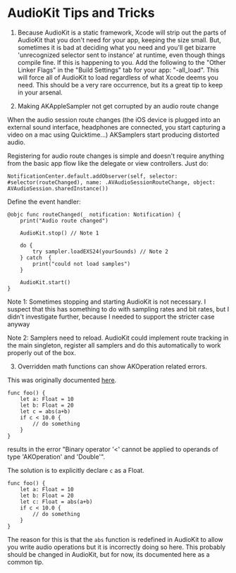 # AudioKit Tips and Tricks

1. Because AudioKit is a static framework, Xcode will strip out the parts of AudioKit that you don't need for your app, keeping the size small. But, sometimes it is bad at deciding what you need and you'll get bizarre 'unrecognized selector sent to instance' at runtime, even though things compile fine.  If this is happening to you.  Add the following to the  "Other Linker Flags" in the "Build Settings" tab for your app: "-all_load".  This will force all of AudioKit to load regardless of what Xcode deems you need. This should be a very rare occurrence, but its a great tip to keep in your arsenal.


2. Making AKAppleSampler not get corrupted by an audio route change 

When the audio session route changes (the iOS device is plugged into an external sound interface, headphones are connected, you start capturing a video on a mac using Quicktime...) AKSamplers start producing distorted audio.

Registering for audio route changes is simple and doesn't require anything from the basic app flow like the delegate or view controllers. Just do:

```
NotificationCenter.default.addObserver(self, selector: #selector(routeChanged), name: .AVAudioSessionRouteChange, object: AVAudioSession.sharedInstance())
```

Define the event handler:

```
@objc func routeChanged(_ notification: Notification) {
	print("Audio route changed")
	
	AudioKit.stop() // Note 1

	do {
		try sampler.loadEXS24(yourSounds) // Note 2
	} catch  {
		print("could not load samples")
	}

	AudioKit.start()
}
```

Note 1: Sometimes stopping and starting AudioKit is not necessary. I suspect that this has something to do with sampling rates and bit rates, but I didn't investigate further, because I needed to support the stricter case anyway

Note 2: Samplers need to reload. AudioKit could implement route tracking in the main singleton, register all samplers and do this automatically to work properly out of the box.

3. Overridden math functions can show AKOperation related errors.  

This was originally documented [here](https://github.com/AudioKit/AudioKit/issues/1152).

```
func foo() {
	let a: Float = 10
	let b: Float = 20
	let c = abs(a+b)
	if c < 10.0 {
        // do something
	}
}
```

results in the error "Binary operator '<' cannot be applied to operands of type 'AKOperation' and 'Double'".

The solution is to explicitly declare `c` as a Float.  

```
func foo() {
	let a: Float = 10
	let b: Float = 20
	let c: Float = abs(a+b)
	if c < 10.0 {
        // do something
	}
}
```

The reason for this is that the `abs` function is redefined in AudioKit to allow you write audio operations but it is
incorrectly doing so here. This probably should be changed in AudioKit, but for now, its documented here as a common tip.
